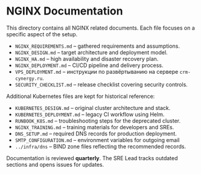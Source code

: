 # NGINX Documentation

This directory contains all NGINX related documents. Each file focuses on a specific aspect of the setup.

- `NGINX_REQUIREMENTS.md` – gathered requirements and assumptions.
- `NGINX_DESIGN.md` – target architecture and deployment model.
- `NGINX_HA.md` – high availability and disaster recovery plan.
- `NGINX_DEPLOYMENT.md` – CI/CD pipeline and delivery process.
- `VPS_DEPLOYMENT.md` – инструкции по развёртыванию на сервере `crm-cynergy.ru`.
- `SECURITY_CHECKLIST.md` – release checklist covering security controls.

Additional Kubernetes files are kept for historical reference:
- `KUBERNETES_DESIGN.md` – original cluster architecture and stack.
- `KUBERNETES_DEPLOYMENT.md` – legacy CI workflow using Helm.
- `RUNBOOK_K8S.md` – troubleshooting steps for the deprecated cluster.
- `NGINX_TRAINING.md` – training materials for developers and SREs.
- `DNS_SETUP.md` – required DNS records for production deployment.
- `SMTP_CONFIGURATION.md` – environment variables for outgoing email
- `../infra/dns` – BIND zone files reflecting the recommended records.

Documentation is reviewed **quarterly**. The SRE Lead tracks outdated sections and opens issues for updates.
